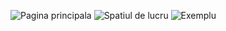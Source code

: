 ![Pagina principala](https://github.com/user-attachments/assets/f9d9fb57-34ed-4207-a010-2ef88eb579ea)
![Spatiul de lucru](https://github.com/user-attachments/assets/22426622-9a5b-4de9-9dee-0911f2684d30)
![Exemplu](https://github.com/user-attachments/assets/85e69bef-ad30-4369-861b-e821b0d9ab92)
